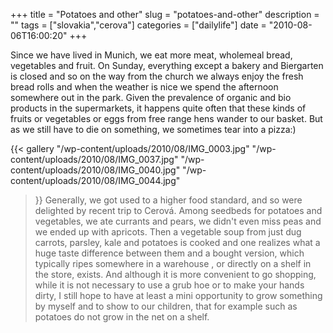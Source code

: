 +++
title = "Potatoes and other"
slug = "potatoes-and-other"
description = ""
tags = ["slovakia","cerova"]
categories = ["dailylife"]
date = "2010-08-06T16:00:20"
+++

Since we have lived in Munich, we eat more meat, wholemeal bread, vegetables and fruit. On Sunday,
everything except a bakery and Biergarten is closed and so on the way from the church we always
enjoy the fresh bread rolls and when the weather is nice we spend the afternoon somewhere out in
the park. Given the prevalence of organic and bio products in the supermarkets, it happens quite
often that these kinds of fruits or vegetables or eggs from free range hens wander to our basket.
But as we still have to die on something, we sometimes tear into a pizza:)


{{< gallery
    "/wp-content/uploads/2010/08/IMG_0003.jpg"
    "/wp-content/uploads/2010/08/IMG_0037.jpg"
    "/wp-content/uploads/2010/08/IMG_0040.jpg"
    "/wp-content/uploads/2010/08/IMG_0044.jpg"
>}}
Generally, we got used to a higher food standard, and so were delighted by recent trip to Cerová.
Among seedbeds for potatoes and vegetables, we ate currants and pears, we didn't even miss peas and
we ended up with apricots. Then a vegetable soup from just dug carrots, parsley, kale and potatoes
is cooked and one realizes what a huge taste difference between them and a bought version, which
typically ripes somewhere in a warehouse , or directly on a shelf in the store, exists. And
although it is more convenient to go shopping, while it is not necessary to use a grub hoe or to
make your hands dirty, I still hope to have at least a mini opportunity to grow something by myself
and to show to our children, that for example such as potatoes do not grow in the net on a shelf.

 
